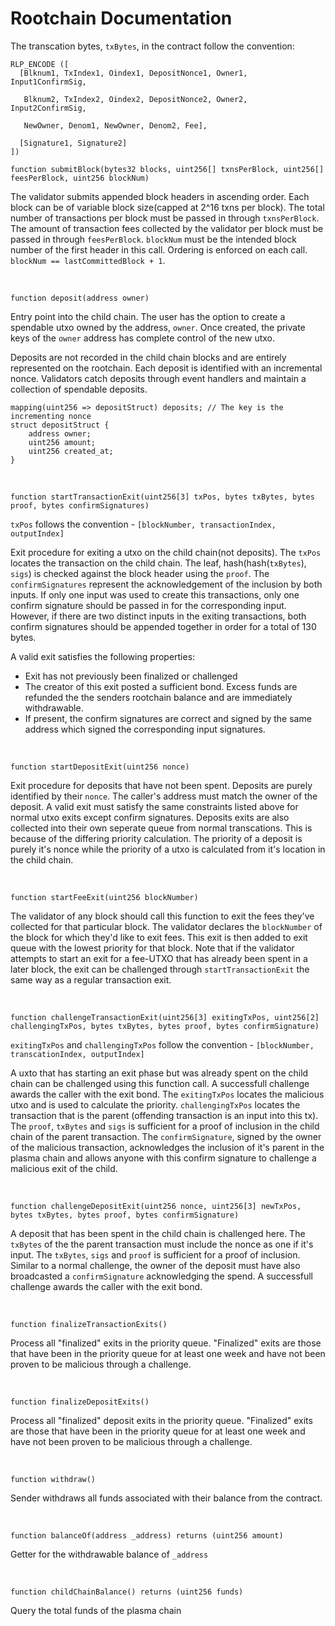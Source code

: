 # Rootchain Documentation

The transcation bytes, `txBytes`, in the contract follow the convention:  
```
RLP_ENCODE ([
  [Blknum1, TxIndex1, Oindex1, DepositNonce1, Owner1, Input1ConfirmSig,

   Blknum2, TxIndex2, Oindex2, DepositNonce2, Owner2, Input2ConfirmSig,

   NewOwner, Denom1, NewOwner, Denom2, Fee],

  [Signature1, Signature2]
])
```
```solidity
function submitBlock(bytes32 blocks, uint256[] txnsPerBlock, uint256[] feesPerBlock, uint256 blockNum)
```
The validator submits appended block headers in ascending order. Each block can be of variable block size(capped at 2^16 txns per block). The total number of transactions per block must be passed in through `txnsPerBlock`. The amount of transaction fees collected by the validator per block must be passed in through `feesPerBlock`.
`blockNum` must be the intended block number of the first header in this call. Ordering is enforced on each call. `blockNum == lastCommittedBlock + 1`.

<br >

```solidity
function deposit(address owner)
```
Entry point into the child chain. The user has the option to create a spendable utxo owned by the address, `owner`. Once created,
the private keys of the `owner` address has complete control of the new utxo.

Deposits are not recorded in the child chain blocks and are entirely represented on the rootchain. Each deposit is identified with an incremental nonce.
Validators catch deposits through event handlers and maintain a collection of spendable deposits.
```solidity
mapping(uint256 => depositStruct) deposits; // The key is the incrementing nonce
struct depositStruct {
    address owner;
    uint256 amount;
    uint256 created_at;
}
```

<br />

```solidity
function startTransactionExit(uint256[3] txPos, bytes txBytes, bytes proof, bytes confirmSignatures)
```
`txPos` follows the convention - `[blockNumber, transactionIndex, outputIndex]`

Exit procedure for exiting a utxo on the child chain(not deposits). The `txPos` locates the transaction on the child chain. The leaf, hash(hash(`txBytes`), `sigs`) is checked against the block header using the `proof`.
The `confirmSignatures` represent the acknowledgement of the inclusion by both inputs. If only one input was used to create this transactions, only one confirm signature should be passed in for the corresponding
input. However, if there are two distinct inputs in the exiting transactions, both confirm signatures should be appended together in order for a total of 130 bytes.

A valid exit satisfies the following properties:
  - Exit has not previously been finalized or challenged
  - The creator of this exit posted a sufficient bond. Excess funds are refunded the the senders rootchain balance and are immediately withdrawable.
  - If present, the confirm signatures are correct and signed by the same address which signed the corresponding input signatures.

<br />

```solidity
function startDepositExit(uint256 nonce)
```
Exit procedure for deposits that have not been spent. Deposits are purely identified by their `nonce`. The caller's address must match the owner of the deposit.
A valid exit must satisfy the same constraints listed above for normal utxo exits except confirm signatures. Deposits exits are also collected into their own seperate queue from normal transcations.
This is because of the differing priority calculation. The priority of a deposit is purely it's nonce while the priority of a utxo is calculated from it's location in the child chain.

<br />

```solidity
function startFeeExit(uint256 blockNumber)
```
The validator of any block should call this function to exit the fees they've collected for that particular block.
The validator declares the `blockNumber` of the block for which they'd like to exit fees. This exit is then added to exit queue with the lowest priority for that block.
Note that if the validator attempts to start an exit for a fee-UTXO that has already been spent in a later block, the exit can be challenged through `startTransactionExit` the same way as a regular transaction exit.

<br />

```solidity
function challengeTransactionExit(uint256[3] exitingTxPos, uint256[2] challengingTxPos, bytes txBytes, bytes proof, bytes confirmSignature)
```
`exitingTxPos` and `challengingTxPos` follow the convention - `[blockNumber, transcationIndex, outputIndex]`

A uxto that has starting an exit phase but was already spent on the child chain can be challenged using this function call. A successfull challenge awards the caller with the exit bond.
The `exitingTxPos` locates the malicious utxo and is used to calculate the priority. `challengingTxPos` locates the transaction that is the parent (offending transaction is an input into this tx).
The `proof`, `txBytes` and `sigs` is sufficient for a proof of inclusion in the child chain of the parent transaction. The `confirmSignature`, signed by the owner of the malicious transaction,
acknowledges the inclusion of it's parent in the plasma chain and allows anyone with this confirm signature to challenge a malicious exit of the child.

<br />

```solidity
function challengeDepositExit(uint256 nonce, uint256[3] newTxPos, bytes txBytes, bytes proof, bytes confirmSignature)
```
A deposit that has been spent in the child chain is challenged here. The `txBytes` of the the parent transaction must include the nonce as one if it's input. The `txBytes`, `sigs` and `proof` is
sufficient for a proof of inclusion. Similar to a normal challenge, the owner of the deposit must have also broadcasted a `confirmSignature` acknowledging the spend. A successfull challenge awards the
caller with the exit bond.

<br />

```solidity
function finalizeTransactionExits()
```
Process all "finalized" exits in the priority queue. "Finalized" exits are those that have been in the priority queue for at least one week and have not been proven to be malicious through a challenge.

<br />

```solidity
function finalizeDepositExits()
```
Process all "finalized" deposit exits in the priority queue. "Finalized" exits are those that have been in the priority queue for at least one week and have not been proven to be malicious through a challenge.

<br />

```solidity
function withdraw()
```
Sender withdraws all funds associated with their balance from the contract.

<br />

```solidity
function balanceOf(address _address) returns (uint256 amount)
```
Getter for the withdrawable balance of `_address`

<br />

```solidity
function childChainBalance() returns (uint256 funds)
```
Query the total funds of the plasma chain
